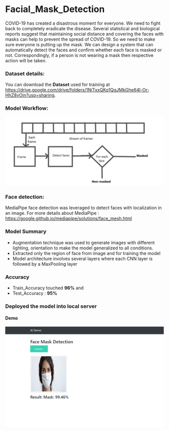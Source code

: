 # Facial_Mask_Detection
COVID-19 has created a disastrous moment for everyone. We need to fight back to completely eradicate the disease. Several statistical and biological reports suggest that maintaining social distance and covering the faces with masks can help to prevent the spread of COVID-19. So we need to make sure everyone is putting up the mask. We can design a system that can automatically detect the faces and confirm whether each face is masked or not. Correspondingly, if a person is not wearing a mask then respective action will be taken.  

### Dataset details:
You can download the **Dataset** used for training at https://drive.google.com/drive/folders/1NjTxxQKq1QgJMkGhe64l-Or-HhZ8vOin?usp=sharing.

### Model Workflow:
![alt text](https://github.com/mani-312/Facial_Mask_Detection/blob/main/model_flow.png?raw=true)

### Face detection:
MediaPipe face detection was leveraged to detect faces with localization in an image.
For more details about MediaPipe : https://google.github.io/mediapipe/solutions/face_mesh.html

### Model Summary
- Augmentation technique was used to generate images with different lighting, orientation to make the model generalized to all conditions.
- Extracted only the region of face from image and for training the model
- Model architecture involves several layers where each CNN layer is followed by a MaxPooling layer

### Accuracy
- Train_Accuracy touched **96%** and 
- Test_Accuracy : **95%**
     

### Deployed the model into local server
#### Demo
![alt text](https://github.com/mani-312/Facial_Mask_Detection/blob/main/demo.png?raw=true)
